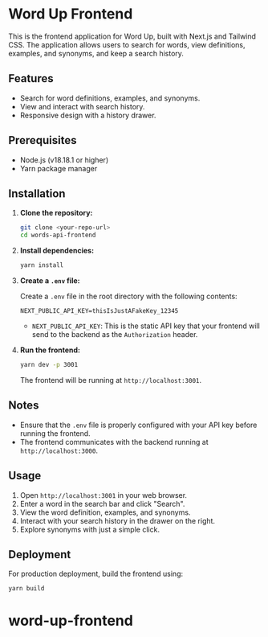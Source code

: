 # Word Up Frontend

This is the frontend application for Word Up, built with Next.js and Tailwind CSS. The application allows users to search for words, view definitions, examples, and synonyms, and keep a search history.

## Features

- Search for word definitions, examples, and synonyms.
- View and interact with search history.
- Responsive design with a history drawer.

## Prerequisites

- Node.js (v18.18.1 or higher)
- Yarn package manager

## Installation

1. **Clone the repository:**

   ```bash
   git clone <your-repo-url>
   cd words-api-frontend
   ```

2. **Install dependencies:**

   ```bash
   yarn install
   ```

3. **Create a `.env` file:**

   Create a `.env` file in the root directory with the following contents:

   ```env
   NEXT_PUBLIC_API_KEY=thisIsJustAFakeKey_12345
   ```

   - `NEXT_PUBLIC_API_KEY`: This is the static API key that your frontend will send to the backend as the `Authorization` header.

4. **Run the frontend:**

   ```bash
   yarn dev -p 3001
   ```

   The frontend will be running at `http://localhost:3001`.

## Notes

- Ensure that the `.env` file is properly configured with your API key before running the frontend.
- The frontend communicates with the backend running at `http://localhost:3000`.

## Usage

1. Open `http://localhost:3001` in your web browser.
2. Enter a word in the search bar and click "Search".
3. View the word definition, examples, and synonyms.
4. Interact with your search history in the drawer on the right.
5. Explore synonyms with just a simple click.

## Deployment

For production deployment, build the frontend using:

```bash
yarn build
```
# word-up-frontend
